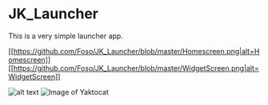 # JK_Launcher
This is a very simple launcher app.

[[https://github.com/Foso/JK_Launcher/blob/master/Homescreen.png|alt=Homescreen]]
[[https://github.com/Foso/JK_Launcher/blob/master/WidgetScreen.png|alt=WidgetScreen]]


![alt text](https://raw.githubusercontent.com/Foso/JK_Launcher/blob/master/Homescreen.png)
![Image of Yaktocat](https://octodex.github.com/images/yaktocat.png)
